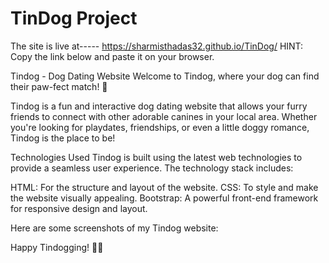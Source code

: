 # TinDog Project

The site is live at----- https://sharmisthadas32.github.io/TinDog/
HINT: Copy the link below and paste it on your browser.

Tindog - Dog Dating Website
Welcome to Tindog, where your dog can find their paw-fect match! 🐾

Tindog is a fun and interactive dog dating website that allows your furry friends to connect with other adorable canines in your local area. Whether you're looking for playdates, friendships, or even a little doggy romance, Tindog is the place to be!

Technologies Used
Tindog is built using the latest web technologies to provide a seamless user experience. The technology stack includes:

HTML: For the structure and layout of the website.
CSS: To style and make the website visually appealing.
Bootstrap: A powerful front-end framework for responsive design and layout.

Here are some screenshots of my Tindog website:

Happy Tindogging! 🐶💕

